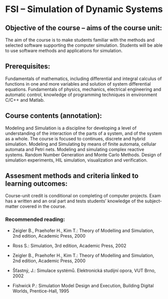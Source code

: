# FSI – Simulation of Dynamic Systems

## Objective of the course – aims of the course unit:
The aim of the course is to make students familiar with the methods and selected software supporting the computer simulation.
Students will be able to use software methods and applications for simulation.

## Prerequisites:
Fundamentals of mathematics, including differential and integral calculus of functions in one and more variables and solution of system differential equations. Fundamentals of physics, mechanics, electrical engineering and automatic control, knowledge of programming techniques in environment C/C++ and Matlab.

## Course contents (annotation):
Modeling and Simulation is a discipline for developing a level of understanding of the interaction of the parts of a system, and of the system as a whole. The course is focused to continues, discrete and hybrid simulation. Modeling and Simulating by means of finite automata, cellular automata and Petri nets. Modeling and simulating complex reactive systems. Random Number Generation and Monte Carlo Methods. Design of simulation experiments, HIL simulation, visualization and verification.

## Assesment methods and criteria linked to learning outcomes:
Course-unit credit is conditional on completing of computer projects. Exam has a written and an oral part and tests students’ knowledge of the subject-matter covered in the course.

### Recommended reading:
- Zeigler B., Praehofer H., Kim T.: Theory of Modelling and Simulation, 2nd edition, Academic Press, 2000

- Ross S.: Simulation, 3rd edition, Academic Press, 2002

- Zeigler B., Praehofer H., Kim T.: Theory of Modelling and Simulation, 2nd edition, Academic Press, 2000

- Šťastný, J.: Simulace systémů. Elektronická studijní opora, VUT Brno, 2002

- Fishwick P.: Simulation Model Design and Execution, Building Digital Worlds, Prentice-Hall, 1995